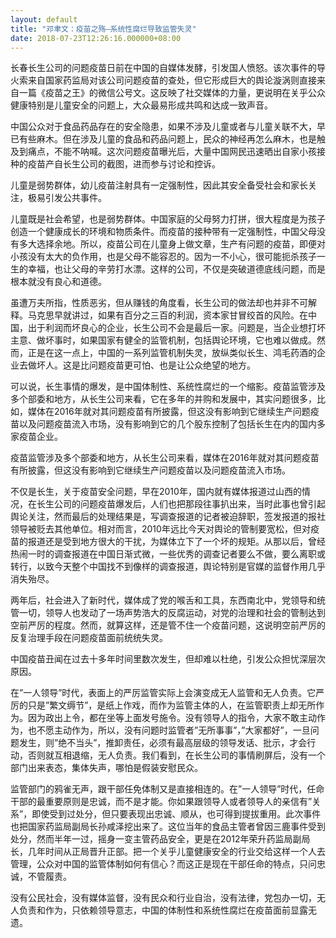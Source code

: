 ```yaml
---
layout: default
title: "邓聿文：疫苗之殇—系统性腐烂导致监管失灵"
date: 2018-07-23T12:26:16.000000+08:00
---
```


长春长生公司的问题疫苗日前在中国的自媒体发酵，引发国人愤怒。该次事件的导火索来自国家药监局对该公司问题疫苗的查处，但它形成巨大的舆论漩涡则直接来自一篇《疫苗之王》的微信公号文。这反映了社交媒体的力量，更说明在关乎公众健康特别是儿童安全的问题上，大众最易形成共鸣和达成一致声音。

中国公众对于食品药品存在的安全隐患，如果不涉及儿童或者与儿童关联不大，早已有些麻木。但在涉及儿童的食品和药品问题上，民众的神经再怎么麻木，也是触及到痛点，不能不呐喊。这次问题疫苗曝光后，大量中国网民迅速晒出自家小孩接种的疫苗产自长生公司的截图，进而参与讨论和控诉。

儿童是弱势群体，幼儿疫苗注射具有一定强制性，因此其安全备受社会和家长关注，极易引发公共事件。

儿童既是社会希望，也是弱势群体。中国家庭的父母努力打拼，很大程度是为孩子创造一个健康成长的环境和物质条件。而疫苗的接种带有一定强制性，中国父母没有多大选择余地。所以，疫苗公司在儿童身上做文章，生产有问题的疫苗，即便对小孩没有太大的负作用，也是父母不能容忍的。因为一不小心，很可能扼杀孩子一生的幸福，也让父母的辛劳打水漂。这样的公司，不仅是突破道德底线问题，而是根本就没有良心和道德。

虽遭万夫所指，性质恶劣，但从赚钱的角度看，长生公司的做法却也并非不可解释。马克思早就讲过，如果有百分之三百的利润，资本家甘冒绞首的风险。在中国，出于利润而坏良心的企业，长生公司不会是最后一家。问题是，当企业想打坏主意、做坏事时，如果国家有健全的监管机制，包括舆论环境，它也难以做成。然而，正是在这一点上，中国的一系列监管机制失灵，放纵类似长生、鸿毛药酒的企业去做坏人。这是比问题疫苗更可怕、也是让公众绝望的地方。

可以说，长生事情的爆发，是中国体制性、系统性腐烂的一个缩影。疫苗监管涉及多个部委和地方，从长生公司来看，它在多年的并购和发展中，其实问题很多，比如，媒体在2016年就对其问题疫苗有所披露，但这没有影响到它继续生产问题疫苗以及问题疫苗流入市场，没有影响到它的几个股东控制了包括长生在内的国内多家疫苗企业。

疫苗监管涉及多个部委和地方，从长生公司来看，媒体在2016年就对其问题疫苗有所披露，但这没有影响到它继续生产问题疫苗以及问题疫苗流入市场。

不仅是长生，关于疫苗安全问题，早在2010年，国内就有媒体报道过山西的情况，在长生公司的问题疫苗爆发后，人们也把那段往事扒出来，当时此事也曾引起舆论关注，然而最后的处理结果是，写调查报道的记者被迫辞职，签发报道的报社领导被贬去其他单位。相对而言，2010年远比今天对舆论的管制要宽松，但对疫苗的报道还是受到地方很大的干扰，为媒体立下了一个坏的规矩。从那以后，曾经热闹一时的调查报道在中国日渐式微，一些优秀的调查记者要么不做，要么离职或转行，以致今天整个中国找不到像样的调查报道，舆论特别是官媒的监督作用几乎消失殆尽。

两年后，社会进入了新时代，媒体成了党的喉舌和工具，东西南北中，党领导和统管一切，领导人也发动了一场声势浩大的反腐运动，对党的治理和社会的管制达到空前严厉的程度。然而，就算这样，还是管不住一个疫苗问题，这说明空前严厉的反复治理手段在问题疫苗面前统统失灵。

中国疫苗丑闻在过去十多年时间里数次发生，但却难以杜绝，引发公众担忧深层次原因。

在”一人领导”时代，表面上的严厉监管实际上会演变成无人监管和无人负责。它严厉的只是”繁文缛节”，是纸上作戏，而作为监管主体的人，在监管职责上却无所作为。因为政出上令，都在坐等上面发号施令。没有领导人的指令，大家不敢主动作为，也不愿主动作为，所以，没有问题时监管者”无所事事”，”大家都好”，一旦问题发生，则”绝不当头”，推卸责任，必须有最高层级的领导发话、批示，才会行动，否则就互相退缩，无人负责。我们看到，在长生公司的事情刷屏后，没有一个部门出来表态，集体失声，哪怕是假装安慰民众。

监管部门的鸦雀无声，跟干部任免体制又是直接相连的。在”一人领导”时代，任命干部的最重要原则是忠诚，而不是才能。你如果跟领导人或者领导人的亲信有”关系”，即使受到过处分，但只要表现出忠诚、顺从，也可得到提拔重用。此次事件也把国家药监局副局长孙咸泽挖出来了。这位当年的食品主管者曾因三鹿事件受到处分，然而半年一过，摇身一变主管药品安全，更是在2012年荣升药监局副局长，几年时间从正局晋升正部。把一个关乎儿童健康安全的行业交给这样一个人去管理，公众对中国的监管体制如何有信心？而这正是现在干部任命的特点，只问忠诚，不管履责。

没有公民社会，没有媒体监督，没有民众和行业自治，没有法律，党包办一切，无人负责和作为，只依赖领导意志，中国的体制性和系统性腐烂在疫苗面前显露无遗。

